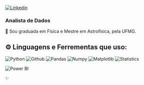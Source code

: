 [![Linkedin](https://img.shields.io/badge/LinkedIn-0077B5?style=for-the-badge&logo=linkedin&logoColor=white)](https://www.linkedin.com/in/marcia-cristina-de-freitas/)

### Analista de Dados
🔭 Sou graduada em Física e Mestre em Astrofísica, pela UFMG. 

##  ⚙️  **Linguagens e Ferrementas que uso:**

 ![Python](https://img.shields.io/badge/-Python-black?style=flat-square&logo=Python)
 ![Github](https://img.shields.io/badge/-Github-black?style=flat-square&logo=Github)
 ![Pandas](https://img.shields.io/badge/-Pandas-black?style=flat-square&logo=Pandas)
 ![Numpy](https://img.shields.io/badge/-Numpy-black?style=flat-square&logo=Numpy)
 ![Matplotlib](https://img.shields.io/badge/-Matplotlib-black?style=flat-square&logo=Matplotlib)
 ![Statistics](https://img.shields.io/badge/-Statistics-black?style=flat-square&logo=Statistics)
 
 ![Power BI](https://img.shields.io/badge/-Power%20BI-black?style=plastic&logo=Power-BI)

 ✨ 
